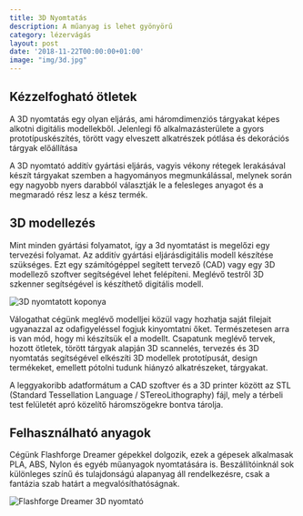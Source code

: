 ```yaml
---
title: 3D Nyomtatás
description: A műanyag is lehet gyönyörű
category: lézervágás
layout: post
date: '2018-11-22T00:00:00+01:00'
image: "img/3d.jpg"
---
```


## Kézzelfogható ötletek

A 3D nyomtatás egy olyan eljárás, ami háromdimenziós tárgyakat képes alkotni digitális modellekből. Jelenlegi fő alkalmazásterülete a gyors prototípuskészítés, törött vagy elveszett alkatrészek pótlása és dekorációs tárgyak előállítása

A 3D nyomtató additív gyártási eljárás, vagyis vékony rétegek lerakásával készít tárgyakat szemben a hagyományos megmunkálással, melynek során egy nagyobb nyers darabból választják le a felesleges anyagot és a megmaradó rész lesz a kész termék.


## 3D modellezés

Mint minden gyártási folyamatot, így a 3d nyomtatást is megelőzi egy tervezési folyamat. Az additív gyártási eljárásdigitális modell készítése szükséges. Ezt egy számítógéppel segített tervező (CAD) vagy egy 3D modellező szoftver segítségével lehet felépíteni. Meglévő testről 3D szkenner segítségével is készíthető digitális modell.

![3D nyomtatott koponya]({{site.baseurl}}img/skull.jpg)

Válogathat cégünk meglévő modelljei közül vagy hozhatja saját filejait ugyanazzal az odafigyeléssel fogjuk kinyomtatni őket. Természetesen arra is van mód, hogy mi készítsük el a modellt. Csapatunk meglévő tervek, hozott ötletek, törött tárgyak alapján 3D scannelés, tervezés és 3D nyomtatás segítségével elkészíti 3D modellek prototípusát, design termékeket, emellett pótolni tudunk hiányzó alkatrészeket, tárgyakat.

A leggyakoribb adatformátum a CAD szoftver és a 3D printer között az STL (Standard Tessellation Language / STereoLithography) fájl, mely a térbeli test felületét apró közelítő háromszögekre bontva tárolja.



## Felhasználható anyagok

Cégünk Flashforge Dreamer gépekkel dolgozik, ezek a gépesek alkalmasak PLA, ABS, Nylon és egyéb műanyagok nyomtatására is. Beszállítóinknál sok különleges színű és tulajdonságú alapanyag áll rendelkezésre, csak a fantázia szab határt a megvalósíthatóságnak.

![Flashforge Dreamer 3D nyomtató]({{site.baseurl}}img/dreamer.jpg)
